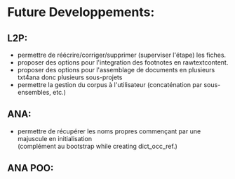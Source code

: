 # Future Developpements:
## L2P:
-  permettre de réécrire/corriger/supprimer (superviser l'étape) les fiches.
-  proposer des options pour l'integration des footnotes en rawtextcontent.
-  proposer des options pour l'assemblage de documents en plusieurs txt4ana donc plusieurs sous-projets
-  permettre la gestion du corpus à l'utilisateur (concaténation par sous-ensembles, etc.)
## ANA:
-  permettre de récupérer les noms propres commençant par une majuscule en initialisation  
(complément au bootstrap while creating dict_occ_ref.)

## ANA POO:
